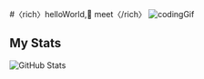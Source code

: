 #〈rich〉helloWorld,👋 meet〈/rich〉
![codingGif](https://user-images.githubusercontent.com/64165035/159188995-0d8a81b8-45aa-466b-ad2a-75cb23a2483a.gif)



## My Stats
![GitHub Stats](https://github-readme-stats.vercel.app/api?username=RichardNk24&theme=radical)
